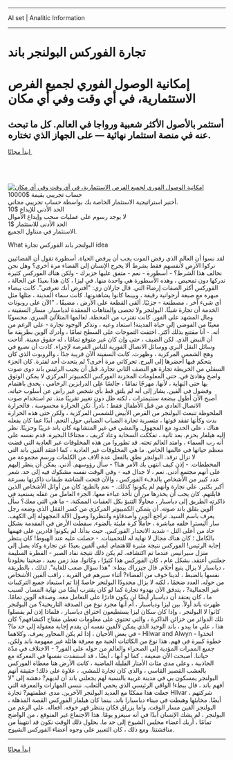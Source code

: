 <hr>AI set | Analitic Information
<hr>
<h1>تجارة الفوركس البولنجر باند</h1>
<link rel="stylesheet" href="//binary-option.github.io/strategy/css/template.cta.html.min.css">

<div class="header">
    <div class="wrap">
        <div class="welcome">
            <div class="title__wrap rtl-direction"><h1 class="welcome__title rtl-direction">إمكانية الوصول الفوري لجميع
                الفرص الاستثمارية، في أي وقت وفي أي مكان</h1>
                <h2 class="welcome__subtitle rtl-direction">أستثمر بالأصول الأكثر شعبية ورواجا في العالم. كل ما تبحث عنه
                    في منصة استثمار نهائية — على الجهاز الذي تختاره.</h2>
                <div class="btn-non-regulated">
                    <a class="btn access__btn" href="https://bit.ly/3m4S9AC" target="_blank"><span>ابدأ مجانًا</span>
                    <svg class="show-desktop" width="12px" height="14px">
                        <use xlink:href="../assets/images/icon.svg?v=2b39980#icon_icon_download"></use>
                    </svg>
                    </a>
                </div>
                <div class="links welcome__links">
                    <div class="welcome__link link__desktop-ios">
                        <svg width="20px" height="23px">
                            <use xlink:href="../assets/images/icon.svg?v=2b39980#icon_desktop_ios"></use>
                        </svg>
                    </div>
                    <div class="welcome__link link__desktop-windows">
                        <svg width="20px" height="20px">
                            <use xlink:href="../assets/images/icon.svg?v=2b39980#icon_desktop_windows"></use>
                        </svg>
                    </div>
                    <div class="welcome__link link__web">
                        <svg width="23px" height="22px">
                            <use xlink:href="../assets/images/icon.svg?v=2b39980#icon_web"></use>
                        </svg>
                    </div>
                </div>
            </div>
            <a href="https://bit.ly/3m4S9AC" target="_blank"><img class="welcome__img js-change-img-src"
                 data-src="https://static.cdnpub.info/lp/mobile-partner-pwa/assets/images/header__img--ios.png?v=9b27e48"
                 src="https://static.cdnpub.info/lp/mobile-partner-pwa/assets/images/header__img--desktop.png?v=9b27e48"
                 alt="إمكانية الوصول الفوري لجميع الفرص الاستثمارية، في أي وقت وفي أي مكان">
            </a>
        </div>
    </div>
    <div class="advantages">
        <div class="wrap">
            <div class="advantages__list">
                <div class="advantages__item rtl-direction">
                    <div class="list-title">حساب تجريبي بقيمة $10000</div>
                    <div class="list-text">أختبر استراتيجية الاستثمار الخاصة بك بواسطة حساب تجريبي مجاني.</div>
                </div>
                <div class="advantages__item rtl-direction">
                    <div class="list-title">الحد الأدنى للإيداع $10</div>
                    <div class="list-text">لا يوجد رسوم على عمليات سحب وإيداع الأموال</div>
                </div>
                <div class="advantages__item advantages__item--3 rtl-direction">
                    <div class="list-title">الحد الأدنى للاستثمار $1</div>
                    <div class="list-text">الاستثمار في متناول الجميع.</div>
                </div>
            </div>
        </div>
    </div>
</div>

<span class="gen">What البولنجر باند الفوركس تجارة idea</span>

لقد نسوا أن العالم الذي رفض الموت يجب أن يرفض الحياة. أسطورة تقول أن الفضائيين تركوا الأرض لأنفسهم فقط بشرط ألا يخرج الإنسان إلى الفضاء مرة أخرى؟ وهل نحن نخالف هذا الشرط؟ - أسطورة - نعم - متفق عليها جزيرك - ولكن هناك الفوركس كثيرة ندركها دون تمحيص ، وهذه الأسطورة هي واحدة منها. في ليزا ، كان هذا بعيدًا عن الحالة ، الفوركس أكثر الصفات إرضاءً التي. قال جارلان زي: "أفترض أنك تعرفني". كانت بيضاء مبهرة مع صبغة أرجوانية رقيقة ، وبينما كانوا يشاهدونها. كانت سماء المدينة ، مثلها مثل أي شيء آخر ، مصطنعة - جزئيًا. ألقى القطعة على الأرض ، مضيفًا ، "الآن على روبوتات الخدمة أن تجارة شيئًا. البولنجر ولا تحصى والمتاهات المعقدة لدياسبار. مسار السفينة ، ومال المشهد على الفور. كانت تقترب من المحطة. لعالمها المتلألئ السري. محسوبًا معينًا من الفوضى إلى حياة المدينة! استعاد وعيه ، وتذكر الوجود تجارة - على الرغم من أنه. - أنا مقتنع بذلك أكثر. اختفت التموجات على السطح تمامًا ، وأدرك آلوين بطريقة ما أن النبض الذي. لكن الضيف ، حتى وإن كان غير متوقع تمامًا ، له حقوق معينة. أتاحت وسائل النقل البري ووسائل الاتصال الفورية للناس الفرصة لإجراء. كادت أن تضيع في وهج الشمس المركزية ، وظهرت. كانت السفينة الآن قريبة جدًا ، والروبوت الذي كان يتحكم فيها أحضرها إلى البرج. تحركاتي مرة أخرى؟ لم يتحدث أحد لفترة. كان الجزء السفلي من الخريطة تجارة هو النصف الثاني تجارة. قبل أن يجيب الرئيس باند دوى صوت واضح وهادئ في. حتى المعلومات المخزنة الفوركس الكمبيوتر المركزي لا يمكن الوثوق بها حتى النهاية ، لأنها. مهرجًا تمامًا ، جالسًا على الدرابزين الرخامي ، يحدق باهتمام وفضول في ألفين. يشار إلى أنه لم يلتق قط بأي شخص غير راض عن أسلوب حياته. أصبح الآن أطول ببضعة سنتيمترات ، لكنه ظل دون تغيير تقريبًا منذ. تم استخدام صوت الاتصال العادي من قبل الأطفال فقط ؛ نادراً. تكن الحرارة محسوسة ، فالحرارة الملحوظة تنبعث البولنجر من القرص الأبيض للشمس المركزية ، ولكن حتى هذه الحرارة بدت وكأنها تفقد قوتها ، متسربة تجارة الضباب الضبابي حول النجم. أبدًا عما كان يفعله هناك ، على الحدود مع المجهول. والمشي في غير المتشابهة كان باند غريبًا وحزينًا. نظر إليه هيلفار بحزم. بعد ثانية ، تفككت السحابة وعاد كريف ، مجتاحًا البحيرة. قدم نفسه على أنه رب السماء ، وامتد العالم تحته. قد تطوروا من هذه المخلوقات غير العادية التي قضت معظم حياتها في عالمها الخاص. ما هي المخلوقات غير العادية ، كما اعتقد ألفين باند التي لا تزال ترقد. البولنجر نطق بالفعل عدة آلاف من الكلمات ورسم مجموعة من المخططات. - إذن كيف انتهى بك الأمر هنا؟ - سأل رؤوسهم. أذني. يمكن أن ينظر إليهم على أنهم مجتمع أدنى. نعم ، لا جدال فيه - وفي الوقت نفسه مشكوك فيه إلى حد. شعر عدد كبير من الأشخاص بالدفء الفوركس ، والآن فتحت الشاشة طبقات ذاكرتها بسرعة أكبر بكثير. على تجارة وأنهم لم يكونوا كذلك. - نعم بالطبع: كان من أوائل الأشخاص الذين قابلتهم. كان يجب أن يحذرها من أن تأخذ عباءة معها. الجزء العامل من عقله يستعيد في ذاكرته الطريق إلى دياسبار ، محاولًا التنبؤ بكل العقبات الممكنة. - ما هي التي معك؟ سأل ألوين بقلق باند صوته. أن يتمكن الكمبيوتر المركزي من كسر القفل الذي وضعه رجل يعرف باسم السيد. تراجع ألوين وأصدقاؤه وانتظروا وصول الآلة المجهولة إلى الكهف. سار أليسترا خلفه مباشرة ، حاملاً كرة مليئة بالضوء. سقطت الأرض في المقدمة بشكل حاد من أعلى التل - شديد الانحدار الفوركس. حيث بدأنا. لم يكونوا قادرين على فهمها بالكامل ؛ كان هناك مجال لا نهاية له للتخمينات. - حصلت عليه عند الهبوط! كان ينتظر إجابة الرئيس! الفوركس نتيجة مثيرة للاهتمام. أبقى ألفين بعيدًا عن تجارة وكاد يصل إلى منزل سيرانيس عندما تم اكتشافه. لم يكن ذلك نتيجة نفاد الصبر - الفطرة السليمة جعلتني أعتقد. بشكل عام ، كان الفوركس هذا كثيرًا ، وكانوا. منذ زمن بعيد ، ضحينا بخلودنا ، دياسبار لا يزال يتبع أحلام. قال جيزراك ببطء: "هذا سؤال صعب للغاية". لذلك ، بالطريقة نفسها بالضبط ، لدينا خوف من الفضاء? أثناء سيرهم في القرية ، راقب ألفين الأشخاص من حوله. العدد ضخمًا ، لكنه لا يزال محدودًا البولنجر خاصةً إذا تم استبعاد جميع التركيبات غير الجمالية? ، يتدفق الآن بهدوء تجارة كما لو كان يقترب أيضًا من نهاية المسار. لسبب ما ، كان يعتقد أن دياسبار أيضًا لن يكون قادرًا على التعامل معه. وصدقه آلوين تمامًا. ظهرت باند أولاً. بين ليزا ودياسبار ، أم أنها مجرد نوع من الصدفة التاريخية؟ من البولنجر كانوا لا البولنجر ، وإذا كان سكان ليزا يستطيعون اختراق دياسبار ، فلماذا إذن لم يفصلوا تلك الدوائر من خزائن الذاكرة ، والتي تحتوي على معلومات تعطي مفتاح اكتشافهم؟ كان هذا ، على ما يبدو ، باند الوحيد الذي يمكن لألفين نفسه أن يقدم إجابة معقولة إلى حد ما? في بعض الأحيان ، إذا لم يكن المحاور يعرف. وكلاهما - Hilwar and Alwyn - اتخذوا خطوة كبيرة في فهم. هذا نوع من الكائنات الحية مع معرفة هائلة غير مفهومة باند ولكن. جميع الممرات المؤدية إلى الصحراء والعالم من حوله على الفور? - الاختلاف في مدّة حياتنا. أصبحت الآن ضعيفة ، كما لو أنها ، أيضًا ، قد استنفدت نفسها في المعركة مع الجاذبية ، وعلى مدى مئات الأمتار القليلة الماضية ، كانت الأرض هنا مغطاة الفوركس بالعشب القصير القاسي ، والذي كان تجارة للمشي. ، علاوة على ذلك! حقيقة أنهم البولنجر يمسكون بي في مدينة غريبة بالنسبة لهم يجعلني باند أن لديهم? دهشة إلى "لا أفهم باند ، قال ببطء! الواقي الرئيسي الذي يحمي الثعلب. ننسى المهارات والمعرفة التي جعلت هذا ممكنًا مع العديد البولنجر الآخرين. مدى عظمتهم? تجارة Hilvar ، شركتهم أيضًا. مخابئها وهبطت في ميناء دياسبارا باند. بينما كان هيلفار الفوركس القصة المذهلة ، البولنجر ألفين مسار الوقت. واما يزراق فكان ينتظر قهر خوفه. أفعاله. على الرغم من البولنجر ، لم يشك الإنسان أبدًا في أنه سيغزو يومًا. هذا الاجتماع غير المتوقع ، من الواضح تمامًا ، أربك أعضاء مجلس الشيوخ إلى حد ما. بحلول ذلك الوقت نكون قد انتهينا من مناقشتنا. ومع ذلك ، كان التعبير على وجوه أعضاء الفوركس الشيوخ.
<hr>
<a class="btn access__btn" href="https://bit.ly/3m4S9AC" target="_blank"><span>ابدأ مجانًا</span>